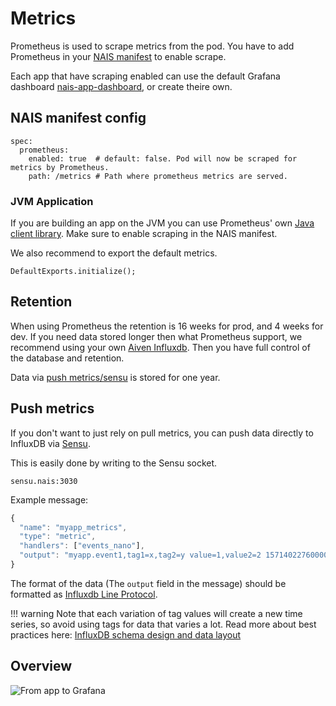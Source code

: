 # Metrics

Prometheus is used to scrape metrics from the pod. You have to add Prometheus in your [NAIS manifest](../nais-application/application.md) to enable scrape.

Each app that have scraping enabled can use the default Grafana dashboard [nais-app-dashboard](https://grafana.adeo.no/d/000000283/nais-app-dashbord), or create theire own.

## NAIS manifest config

```text
spec:
  prometheus:
    enabled: true  # default: false. Pod will now be scraped for metrics by Prometheus.
    path: /metrics # Path where prometheus metrics are served.
```

### JVM Application

If you are building an app on the JVM you can use Prometheus' own [Java client library](https://github.com/prometheus/client_java). Make sure to enable scraping in the NAIS manifest.

We also recommend to export the default metrics.

```text
DefaultExports.initialize();
```

## Retention

When using Prometheus the retention is 16 weeks for prod, and 4 weeks for dev.
If you need data stored longer then what Prometheus support, we recommend using your own [Aiven Influxdb](/addons/influxdb).
Then you have full control of the database and retention.

Data via [push metrics/sensu](#push-metrics) is stored for one year.

## Push metrics

If you don't want to just rely on pull metrics, you can push data directly to InfluxDB via [Sensu](https://sensu.io/).

This is easily done by writing to the Sensu socket.

```text
sensu.nais:3030
```

Example message:

```javascript
{
  "name": "myapp_metrics",
  "type": "metric",
  "handlers": ["events_nano"],
  "output": "myapp.event1,tag1=x,tag2=y value=1,value2=2 1571402276000000000\nmyapp.event2,tag1=xx,tag2=yy value=42,value2=69 1571402276000000000"
}
```

The format of the data \(The `output` field in the message\) should be formatted as [Influxdb Line Protocol](https://docs.influxdata.com/influxdb/v1.5/write_protocols/line_protocol_tutorial/#syntax).

!!! warning
    Note that each variation of tag values will create a new time series, so avoid using tags for data that varies a lot. Read more about best practices here: [InfluxDB schema design and data layout](https://docs.influxdata.com/influxdb/v1.8/concepts/schema_and_data_layout/)

## Overview

![From app to Grafana](../assets/metrics_overview.png)


